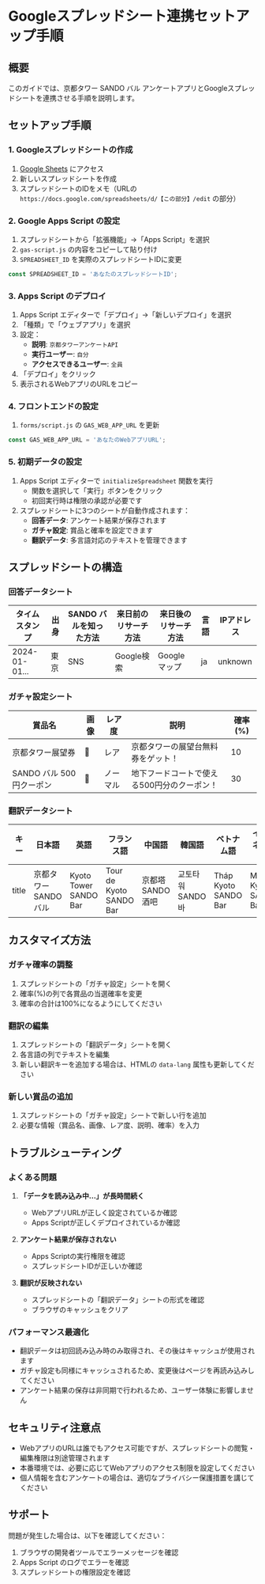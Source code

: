 # Googleスプレッドシート連携セットアップ手順

## 概要
このガイドでは、京都タワー SANDO バル アンケートアプリとGoogleスプレッドシートを連携させる手順を説明します。

## セットアップ手順

### 1. Googleスプレッドシートの作成

1. [Google Sheets](https://sheets.google.com) にアクセス
2. 新しいスプレッドシートを作成
3. スプレッドシートのIDをメモ（URLの `https://docs.google.com/spreadsheets/d/【この部分】/edit` の部分）

### 2. Google Apps Script の設定

1. スプレッドシートから「拡張機能」→「Apps Script」を選択
2. `gas-script.js` の内容をコピーして貼り付け
3. `SPREADSHEET_ID` を実際のスプレッドシートIDに変更
```javascript
const SPREADSHEET_ID = 'あなたのスプレッドシートID';
```

### 3. Apps Script のデプロイ

1. Apps Script エディターで「デプロイ」→「新しいデプロイ」を選択
2. 「種類」で「ウェブアプリ」を選択
3. 設定：
   - **説明**: `京都タワーアンケートAPI`
   - **実行ユーザー**: `自分`
   - **アクセスできるユーザー**: `全員`
4. 「デプロイ」をクリック
5. 表示されるWebアプリのURLをコピー

### 4. フロントエンドの設定

1. `forms/script.js` の `GAS_WEB_APP_URL` を更新
```javascript
const GAS_WEB_APP_URL = 'あなたのWebアプリURL';
```

### 5. 初期データの設定

1. Apps Script エディターで `initializeSpreadsheet` 関数を実行
   - 関数を選択して「実行」ボタンをクリック
   - 初回実行時は権限の承認が必要です
2. スプレッドシートに3つのシートが自動作成されます：
   - **回答データ**: アンケート結果が保存されます
   - **ガチャ設定**: 賞品と確率を設定できます
   - **翻訳データ**: 多言語対応のテキストを管理できます

## スプレッドシートの構造

### 回答データシート
| タイムスタンプ | 出身 | SANDO バルを知った方法 | 来日前のリサーチ方法 | 来日後のリサーチ方法 | 言語 | IPアドレス |
|---------------|------|----------------------|-------------------|-------------------|------|-----------|
| 2024-01-01... | 東京 | SNS | Google検索 | Google マップ | ja | unknown |

### ガチャ設定シート
| 賞品名 | 画像 | レア度 | 説明 | 確率(%) |
|--------|------|--------|------|---------|
| 京都タワー展望券 | 🏯 | レア | 京都タワーの展望台無料券をゲット！ | 10 |
| SANDO バル 500円クーポン | 🍜 | ノーマル | 地下フードコートで使える500円分のクーポン！ | 30 |

### 翻訳データシート
| キー | 日本語 | 英語 | フランス語 | 中国語 | 韓国語 | ベトナム語 | インドネシア語 |
|------|--------|------|-----------|--------|--------|-----------|---------------|
| title | 京都タワー SANDO バル | Kyoto Tower SANDO Bar | Tour de Kyoto SANDO Bar | 京都塔 SANDO 酒吧 | 교토타워 SANDO 바 | Tháp Kyoto SANDO Bar | Menara Kyoto SANDO Bar |

## カスタマイズ方法

### ガチャ確率の調整
1. スプレッドシートの「ガチャ設定」シートを開く
2. 確率(%)の列で各賞品の当選確率を変更
3. 確率の合計は100%になるようにしてください

### 翻訳の編集
1. スプレッドシートの「翻訳データ」シートを開く
2. 各言語の列でテキストを編集
3. 新しい翻訳キーを追加する場合は、HTMLの `data-lang` 属性も更新してください

### 新しい賞品の追加
1. スプレッドシートの「ガチャ設定」シートで新しい行を追加
2. 必要な情報（賞品名、画像、レア度、説明、確率）を入力

## トラブルシューティング

### よくある問題

1. **「データを読み込み中...」が長時間続く**
   - WebアプリURLが正しく設定されているか確認
   - Apps Scriptが正しくデプロイされているか確認

2. **アンケート結果が保存されない**
   - Apps Scriptの実行権限を確認
   - スプレッドシートIDが正しいか確認

3. **翻訳が反映されない**
   - スプレッドシートの「翻訳データ」シートの形式を確認
   - ブラウザのキャッシュをクリア

### パフォーマンス最適化

- 翻訳データは初回読み込み時のみ取得され、その後はキャッシュが使用されます
- ガチャ設定も同様にキャッシュされるため、変更後はページを再読み込みしてください
- アンケート結果の保存は非同期で行われるため、ユーザー体験に影響しません

## セキュリティ注意点

- WebアプリのURLは誰でもアクセス可能ですが、スプレッドシートの閲覧・編集権限は別途管理されます
- 本番環境では、必要に応じてWebアプリのアクセス制限を設定してください
- 個人情報を含むアンケートの場合は、適切なプライバシー保護措置を講じてください

## サポート

問題が発生した場合は、以下を確認してください：
1. ブラウザの開発者ツールでエラーメッセージを確認
2. Apps Script のログでエラーを確認
3. スプレッドシートの権限設定を確認